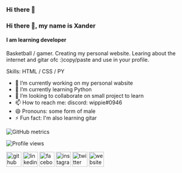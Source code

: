 ### Hi there 👋

### Hi there 👋, my name is Xander
#### I am learning developer
Basketball / gamer.
Creating my personal website.
Learing about the internet and gitar ofc :)copy/paste and use in your profile.

Skills: HTML / CSS / PY

- 🔭 I’m currently working on my personal wabsite  
- 🌱 I’m currently learning Python 
- 👯 I’m looking to collaborate on small project to learn  
- 📫 How to reach me: discord: wippie#0946 
- 😄 Pronouns: some form of male 
- ⚡ Fun fact: I'm also learning gitar 


![GitHub metrics](https://metrics.lecoq.io/XWippie)  

![Profile views](https://gpvc.arturio.dev/XWippie)  


[<img src='https://cdn.jsdelivr.net/npm/simple-icons@3.0.1/icons/github.svg' alt='github' height='40'>](https://github.com/XWippie)  [<img src='https://cdn.jsdelivr.net/npm/simple-icons@3.0.1/icons/linkedin.svg' alt='linkedin' height='40'>](https://www.linkedin.com/in/xander-waeghe-698795203/)  [<img src='https://cdn.jsdelivr.net/npm/simple-icons@3.0.1/icons/facebook.svg' alt='facebook' height='40'>](https://www.facebook.com/profile.php?id=100009810242428)  [<img src='https://cdn.jsdelivr.net/npm/simple-icons@3.0.1/icons/instagram.svg' alt='instagram' height='40'>](https://www.instagram.com/XWippie/)  [<img src='https://cdn.jsdelivr.net/npm/simple-icons@3.0.1/icons/twitter.svg' alt='twitter' height='40'>](https://twitter.com/XanderWaeghe)  [<img src='https://cdn.jsdelivr.net/npm/simple-icons@3.0.1/icons/icloud.svg' alt='website' height='40'>](xanderw.com)  
